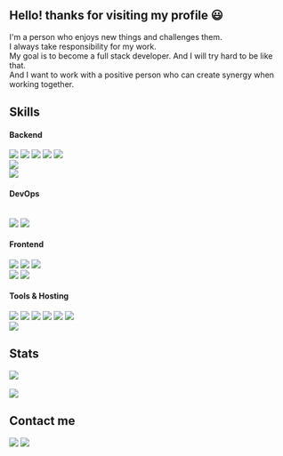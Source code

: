 ## Hello! thanks for visiting my profile 😃
I'm a person who enjoys new things and challenges them. <br>
I always take responsibility for my work. <br>
My goal is to become a full stack developer. And I will try hard to be like that. <br>
And I want to work with a positive person who can create synergy when working together. <br>


## Skills
#### Backend

<span>
  <img src="https://img.shields.io/badge/Java-DA1F26?style=flat-square&logo=Java&logoColor=white">
  <img src="https://img.shields.io/badge/Python-3776AB?style=flat-square&logo=Python&logoColor=white">
  <img src="https://img.shields.io/badge/C-A8b9CC?style=flat-square&logo=C&logoColor=black">
  <img src="https://img.shields.io/badge/Android-3ddc84?style=flat-square&logo=Android&logoColor=black">
  <img src="https://img.shields.io/badge/Javascript-F7DF1E?style=flat-square&logo=Javascript&logoColor=white">
</span>
 <br>
<span>
  <img src="https://img.shields.io/badge/Git-F05032?style=flat-square&logo=Git&logoColor=black">
</span>
 <br>
<span>
  <img src="https://img.shields.io/badge/Flask-000000?style=flat-square&logo=Flask&logoColor=white">
</span>

#### DevOps

 <br>
<span>
  <img src="https://img.shields.io/badge/MySQL-4479A1?style=flat-square&logo=MySQL&logoColor=white">
  <img src="https://img.shields.io/badge/SQLite-003B57?style=flat-square&logo=SQLite&logoColor=white">
</span>

#### Frontend
<span>
  <img src="https://img.shields.io/badge/HTML5-E34F26?style=flat-square&logo=HTML5&logoColor=white">
  <img src="https://img.shields.io/badge/CSS3-1572B6?style=flat-square&logo=CSS3&logoColor=white">
  <img src="https://img.shields.io/badge/JS-F7DF1E?style=flat-square&logo=Javascript&logoColor=white">
</span>
 <br>
<span>
  <img src="https://img.shields.io/badge/BootStrap-7952B3?style=flat-square&logo=Bootstrap&logoColor=white">
  <img src="https://img.shields.io/badge/React-61DAFB?style=flat-square&logo=React&logoColor=white">
</span>

#### Tools & Hosting
<span>
  <img src="https://img.shields.io/badge/Visual Studio-5C2D91?style=flat-square&logo=VisualStudio&logoColor=white">
  <img src="https://img.shields.io/badge/Eclipse IDE-2C2255?style=flat-square&logo=EclipseIDE&logoColor=white">
  <img src="https://img.shields.io/badge/PyCharm-78FF96?style=flat-square&logo=PyCharm&logoColor=white">  
  <img src="https://img.shields.io/badge/IntelliJ IDEA-000000?style=flat-square&logo=IntelliJIDEA&logoColor=white">
  <img src="https://img.shields.io/badge/Android Studio-3ddc84?style=flat-square&logo=AndroidStudio&logoColor=black">
  <img src="https://img.shields.io/badge/Excel-217346?style=flatsquare&logo=MicrosoftExcel&logoColor=white">
<span/>
  <br>
<span>  
  <img src="https://img.shields.io/badge/Apache-D22128?style=flat-square&logo=Apache&logoColor=white">
</span>  

## Stats
<img src="https://github-readme-stats.vercel.app/api/top-langs/?username=hanbinChae&layout=compact&theme=tokyonight"><br><br>
<img src="https://github-readme-stats.vercel.app/api?username=hanbinChae&show_icons=true&theme=tokyonight">

## Contact me
<span>
  <a href="https://hanbinchae.notion.site/hanbinchae/ffe5efd6058e495ba47eac182fc8e2d7"><img src="https://img.shields.io/badge/Portfolio-000000?style=flat-square&logo=Notion&logoColor=white"></a>
  <a href="mailto:hanbin2043@gmail.com"><img src="https://img.shields.io/badge/Mail-EA4335?style=flat-square&logo=Gmail&logoColor=white"></a>
</span>

